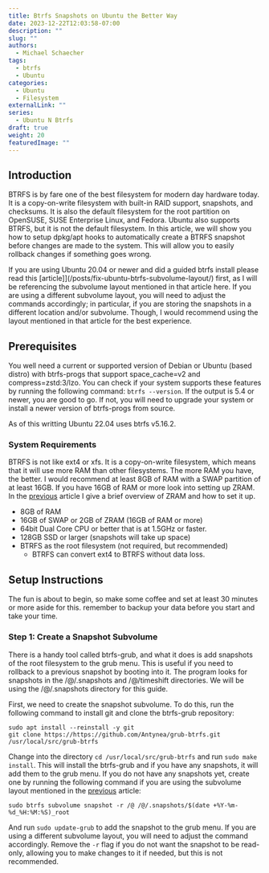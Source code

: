 ```yaml
---
title: Btrfs Snapshots on Ubuntu the Better Way
date: 2023-12-22T12:03:58-07:00
description: ""
slug: ""
authors:
  - Michael Schaecher
tags:
  - btrfs
  - Ubuntu
categories:
  - Ubuntu
  - Filesystem
externalLink: ""
series:
  - Ubuntu N Btrfs
draft: true
weight: 20
featuredImage: ""
---
```


<!-- Do not talk about Timeshift or Snapper on managing snapshots -->

## Introduction

BTRFS is by fare one of the best filesystem for modern day hardware today. It is a copy-on-write filesystem with built-in RAID support, snapshots, and checksums. It is also the default filesystem for the root partition on OpenSUSE, SUSE Enterprise Linux, and Fedora. Ubuntu also supports BTRFS, but it is not the default filesystem. In this article, we will show you how to setup dpkg/apt hooks to automatically create a BTRFS snapshot before changes are made to the system. This will allow you to easily rollback changes if something goes wrong.

If you are using Ubuntu 20.04 or newer and did a guided btrfs install please read this [article]](/posts/fix-ubuntu-btrfs-subvolume-layout/) first, as I will be referencing the subvolume layout mentioned in that article here. If you are using a different subvolume layout, you will need to adjust the commands accordingly; in particular, if you are storing the snapshots in a different location and/or subvolume. Though, I would recommend using the layout mentioned in that article for the best experience.

## Prerequisites

You well need a current or supported version of Debian or Ubuntu (based distro) with btrfs-progs that support space_cache=v2 and compress=zstd:3/lzo. You can check if your system supports these features by running the following command: `btrfs --version`. If the output is 5.4 or newer, you are good to go. If not, you will need to upgrade your system or install a newer version of btrfs-progs from source.

As of this writting Ubuntu 22.04 uses btrfs v5.16.2.

### System Requirements

BTRFS is not like ext4 or xfs. It is a copy-on-write filesystem, which means that it will use more RAM than other filesystems. The more RAM you have, the better. I would recommend at least 8GB of RAM with a SWAP partition of at least 16GB. If you have 16GB of RAM or more look into setting up ZRAM. In the [previous](/posts/fix-ubuntu-btrfs-subvolume-layout/#without-a-swap-partition) article I give a brief overview of ZRAM and how to set it up.

- 8GB of RAM
- 16GB of SWAP or 2GB of ZRAM (16GB of RAM or more)
- 64bit Dual Core CPU or better that is at 1.5GHz or faster.
- 128GB SSD or larger (snapshots will take up space)
- BTRFS as the root filesystem (not required, but recommended)
  - BTRFS can convert ext4 to BTRFS without data loss.

## Setup Instructions

The fun is about to begin, so make some coffee and set at least 30 minutes or more aside for this. remember to backup your data before you start and take your time.

### Step 1: Create a Snapshot Subvolume

There is a handy tool called btrfs-grub, and what it does is add snapshots of the root filesystem to the grub menu. This is useful if you need to rollback to a previous snapshot by booting into it. The program looks for snapshots in the /@/.snapshots and /@/timeshift directories. We will be using the /@/.snapshots directory for this guide.

First, we need to create the snapshot subvolume. To do this, run the following command to install git and clone the btrfs-grub repository:

```console
sudo apt install --reinstall -y git
git clone https://https://github.com/Antynea/grub-btrfs.git /usr/local/src/grub-btrfs
```

Change into the directory `cd /usr/local/src/grub-btrfs` and run `sudo make install`. This will install the btrfs-grub and if you have any snapshots, it will add them to the grub menu. If you do not have any snapshots yet, create one by running the following command if you are using the subvolume layout mentioned in the [previous](/posts/fix-ubuntu-btrfs-subvolume-layout/) article:

```console
sudo btrfs subvolume snapshot -r /@ /@/.snapshots/$(date +%Y-%m-%d_%H:%M:%S)_root
```

And run `sudo update-grub` to add the snapshot to the grub menu. If you are using a different subvolume layout, you will need to adjust the command accordingly. Remove the `-r` flag if you do not want the snapshot to be read-only, allowing you to make changes to it if needed, but this is not recommended.

